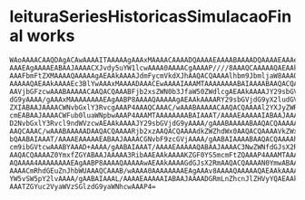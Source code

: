 # leituraSeriesHistoricasSimulacaoFinal works

    WAoAAAACAAQDAgACAwAAAAITAAAAAgAAAxMAAAACAAAADQAAAAEAAAABAAAADQAAAAEAAAeM
    AAAEAgAAAAEABAAJAAAACXJvdy5uYW1lcwAAAA0AAAACgAAAAP////8AAAQCAAAAAQAEAAkA
    AAAFbmFtZXMAAAAQAAAAAgAEAAkAAAAJdmFycmVkdXJhAAQACQAAAAlhbm9JbmljaW8AAAQC
    AAAAAQAEAAkAAAAEc3BlYwAAAxMAAAADAAACEwAAAAIAAAMTAAAAAAAABAIAAAABAAQACQAA
    AAVjbGFzcwAAABAAAAACAAQACQAAABFjb2xsZWN0b3JfaW50ZWdlcgAEAAkAAAAJY29sbGVj
    dG9yAAAA/gAAAxMAAAAAAAAEAgAABP8AAAAQAAAAAgAEAAkAAAARY29sbGVjdG9yX2ludGVn
    ZXIABAAJAAAACWNvbGxlY3RvcgAAAP4AAAQCAAAC/wAAABAAAAACAAQACQAAAAl2YXJyZWR1
    cmEABAAJAAAACWFub0luaWNpbwAAAP4AAAMTAAAAAAAABAIAAAT/AAAAEAAAAAIABAAJAAAA
    D2NvbGxlY3Rvcl9ndWVzcwAEAAkAAAAJY29sbGVjdG9yAAAA/gAAABAAAAABAAQACQAAAAAA
    AAQCAAAC/wAAABAAAAADAAQACQAAAARjb2xzAAQACQAAAAdkZWZhdWx0AAQACQAAAAVkZWxp
    bQAABAIAAAT/AAAAEAAAAAEABAAJAAAACGNvbF9zcGVjAAAA/gAABAIAAAABAAQACQAAAAhw
    cm9ibGVtcwAAABYAAAD+AAAA/gAABAIAAAT/AAAAEAAAAAQABAAJAAAAC3NwZWNfdGJsX2Rm
    AAQACQAAAAZ0YmxfZGYABAAJAAAAA3RibAAEAAkAAAAKZGF0YS5mcmFtZQAAAP4AAAMTAAAA
    AQAAAA4AAAAAAAAEAgAABP8AAAAQAAAAAwAEAAkAAAAGdGJsX2RmAAQACQAAAAN0YmwABAAJ
    AAAACmRhdGEuZnJhbWUAAAQCAAAB/wAAAA0AAAAAAAAEAgAAAv8AAAAQAAAAAQAEAAkAAAAJ
    YW5vSW5pY2lvAAAA/gAABAIAAAL/AAAAEAAAAAIABAAJAAAADGRmLnZhcnJlZHVyYQAEAAkA
    AAATZGYuc2VyaWVzSGlzdG9yaWNhcwAAAP4=

